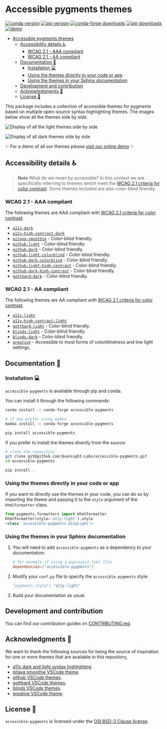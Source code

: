 # Accessible pygments themes

[![conda version](https://img.shields.io/conda/vn/conda-forge/accessible-pygments?color=e27e8c&style=for-the-badge)](https://anaconda.org/conda-forge/accessible-pygments)
[![pip version](https://img.shields.io/pypi/v/accessible-pygments?color=63a6c8&style=for-the-badge)](https://pypi.org/project/accessible-pygments/)
[![conda-forge downloads](https://img.shields.io/conda/dn/conda-forge/accessible-pygments?label=conda-forge%20downloads&style=for-the-badge)](https://anaconda.org/conda-forge/accessible-pygments)
[![pip downloads](https://img.shields.io/pypi/dm/accessible-pygments?color=%23acc00d&label=PyPI%20downloads&style=for-the-badge)](https://pypi.org/project/accessible-pygments/)
[![demo](https://img.shields.io/badge/Demo-Click%20me!-blueviolet?style=for-the-badge)](https://quansight-labs.github.io/accessible-pygments/)

- [Accessible pygments themes](#accessible-pygments-themes)
  - [Accessibility details ♿️](#accessibility-details-️)
    - [WCAG 2.1 - AAA compliant](#wcag-21---aaa-compliant)
    - [WCAG 2.1 - AA compliant](#wcag-21---aa-compliant)
  - [Documentation 📖](#documentation-)
    - [Installation 💻](#installation-)
    - [Using the themes directly in your code or app](#using-the-themes-directly-in-your-code-or-app)
    - [Using the themes in your Sphinx documentation](#using-the-themes-in-your-sphinx-documentation)
  - [Development and contribution](#development-and-contribution)
  - [Acknowledgments 🤝](#acknowledgments-)
  - [License 📑](#license-)

This package includes a collection of accessible themes for pygments based on multiple open-source syntax highlighting themes. The images below show all the themes side by side.

![Display of all the light themes side by side](./docs/light_themes.png)

![Display of all dark themes side by side](./docs/dark_themes.png)

:sparkles: For a demo of all our themes please [visit our online demo](https://quansight-labs.github.io/accessible-pygments/) :sparkles:

## Accessibility details ♿️

> **Note**
> What do we mean by accessible? In this context we are specifically referring to themes which meet the [WCAG 2.1 criteria for color contrast](https://www.w3.org/WAI/WCAG21/Understanding/contrast-minimum.html).
> Some themes included are also color-blind friendly.

### WCAG 2.1 - AAA compliant

The following themes are AAA compliant with [WCAG 2.1 criteria for color contrast](https://www.w3.org/TR/UNDERSTANDING-WCAG20/visual-audio-contrast-contrast.html).

- [`a11y-dark`](https://github.com/Quansight-Labs/accessible-pygments/tree/main/a11y_pygments/a11y_dark)
- [`a11y-high-contrast-dark`](https://github.com/Quansight-Labs/accessible-pygments/tree/main/a11y_pygments/a11y_high_contrast_dark)
- [`pitaya-smoothie`](https://github.com/Quansight-Labs/accessible-pygments/tree/main/a11y_pygments/pitaya_smoothie) - Color-blind friendly.
- [`github-light`](https://github.com/Quansight-Labs/accessible-pygments/tree/main/a11y_pygments/github_light) - Color-blind friendly.
- [`github-dark`](https://github.com/Quansight-Labs/accessible-pygments/tree/main/a11y_pygments/github_dark) - Color-blind friendly.
- [`github-light-colorblind`](https://github.com/Quansight-Labs/accessible-pygments/tree/main/a11y_pygments/github_light_colorblind) - Color-blind friendly.
- [`github-dark-colorblind`](https://github.com/Quansight-Labs/accessible-pygments/tree/main/a11y_pygments/github_dark_colorblind) - Color-blind friendly.
- [`github-light-high-contrast`](https://github.com/Quansight-Labs/accessible-pygments/tree/main/a11y_pygments/github_light_high_contrast) - Color-blind friendly.
- [`github-dark-high-contrast`](https://github.com/Quansight-Labs/accessible-pygments/tree/main/a11y_pygments/github_dark_high_contrast) - Color-blind friendly.
- [`gotthard-dark`](https://github.com/Quansight-Labs/accessible-pygments/tree/main/a11y_pygments/gotthard-dark) - Color-blind friendly.

### WCAG 2.1 - AA compliant

The following themes are AA compliant with [WCAG 2.1 criteria for color contrast](https://www.w3.org/TR/UNDERSTANDING-WCAG20/visual-audio-contrast-contrast.html).

- [`a11y-light`](https://github.com/Quansight-Labs/accessible-pygments/tree/main/a11y_pygments/a11y_light)
- [`a11y-high-contrast-light`](https://github.com/Quansight-Labs/accessible-pygments/tree/main/a11y_pygments/a11y_high_contrast_light)
- [`gotthard-light`](https://github.com/Quansight-Labs/accessible-pygments/tree/main/a11y_pygments/gotthard-light) - Color-blind friendly.
- [`blinds-light`](https://github.com/Quansight-Labs/accessible-pygments/tree/main/a11y_pygments/blinds-light) - Color-blind friendly.
- [`blinds-dark`](https://github.com/Quansight-Labs/accessible-pygments/tree/main/a11y_pygments/blinds-dark) - Color-blind friendly.
- [`greative`](https://github.com/Quansight-Labs/accessible-pygments/tree/main/a11y_pygments/greative) - Accessible to most forms of colorblindness and low light settings.

## Documentation 📖

### Installation 💻

`accessible-pygments` is available through pip and conda.

You can install it through the following commands:

```bash
conda install -c conda-forge accessible-pygments

# if you prefer using mamba
mamba install -c conda-forge accessible-pygments
```

```bash
pip install accessible-pygments
```

If you prefer to install the themes directly from the source:

```bash
# clone the repository
git clone git@github.com:Quansight-Labs/accessible-pygments.git
cd accessible-pygments

pip install .
```

### Using the themes directly in your code or app

If you want to directly use the themes in your code, you can do so by importing the theme and passing it to the `style` argument of the `HtmlFormatter` class.

```python
from pygments.formatters import HtmlFormatter
HtmlFormatter(style='a11y-light').style
<class 'accessible-pygments.A11yLight'>
```

### Using the themes in your Sphinx documentation

1. You will need to add `accessible-pygments` as a dependency to your documentation:

   ```toml
   # for example if using a pyproject.toml file
   dependencies=["accessible-pygments"]
   ```

2. Modify your `conf.py` file to specify the `accessible-pygments` style:

   ```python
   "pygments_style": "a11y-light"
   ```

3. Build your documentation as usual.

## Development and contribution

You can find our contribution guides on [CONTRIBUTING.md](CONTRIBUTING.md).

## Acknowledgments 🤝

We want to thank the following sources for being the source of inspiration for one or more themes that are available in this repository,

- [a11y dark and light syntax highlighting](https://github.com/ericwbailey/a11y-syntax-highlighting).
- [pitaya smoothie VSCode theme](https://github.com/trallard/pitaya_smoothie).
- [github VSCode themes](https://github.com/primer/github-vscode-theme).
- [gotthard VSCode themes](https://github.com/janbiasi/vscode-gotthard-theme/).
- [blinds VSCode themes](https://github.com/orbulant/blinds-theme).
- [greative VSCode theme](https://github.com/SumanKhdka/Greative-vscode-Theme).

## License 📑

`accessible-pygments` is licensed under the [OSI BSD-3 Clause license](./LICENSE).
